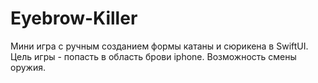 # Eyebrow-Killer
Мини игра с ручным созданием формы катаны и сюрикена в SwiftUI.
Цель игры - попасть в область брови iphone.
Возможность смены оружия.
